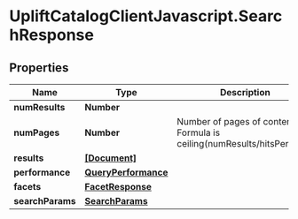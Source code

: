 # UpliftCatalogClientJavascript.SearchResponse

## Properties

Name | Type | Description | Notes
------------ | ------------- | ------------- | -------------
**numResults** | **Number** |  | 
**numPages** | **Number** | Number of pages of content. Formula is ceiling(numResults/hitsPerPage) | [optional] 
**results** | [**[Document]**](Document.md) |  | 
**performance** | [**QueryPerformance**](QueryPerformance.md) |  | 
**facets** | [**FacetResponse**](FacetResponse.md) |  | [optional] 
**searchParams** | [**SearchParams**](SearchParams.md) |  | [optional] 


